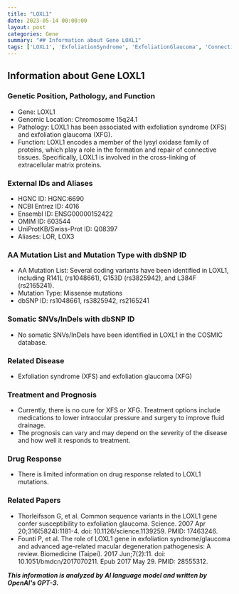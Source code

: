 ```yaml
---
title: "LOXL1"
date: 2023-05-14 00:00:00
layout: post
categories: Gene
summary: "## Information about Gene LOXL1"
tags: ['LOXL1', 'ExfoliationSyndrome', 'ExfoliationGlaucoma', 'ConnectiveTissues', 'MissenseMutations', 'TreatmentOptions', 'Prognosis', 'GeneticInformationAnalysis']
---
```


## Information about Gene LOXL1

### Genetic Position, Pathology, and Function

- Gene: LOXL1
- Genomic Location: Chromosome 15q24.1
- Pathology: LOXL1 has been associated with exfoliation syndrome (XFS) and exfoliation glaucoma (XFG).
- Function: LOXL1 encodes a member of the lysyl oxidase family of proteins, which play a role in the formation and repair of connective tissues. Specifically, LOXL1 is involved in the cross-linking of extracellular matrix proteins.

### External IDs and Aliases

- HGNC ID: HGNC:6690
- NCBI Entrez ID: 4016
- Ensembl ID: ENSG00000152422
- OMIM ID: 603544
- UniProtKB/Swiss-Prot ID: Q08397
- Aliases: LOR, LOX3

### AA Mutation List and Mutation Type with dbSNP ID

- AA Mutation List: Several coding variants have been identified in LOXL1, including R141L (rs1048661), G153D (rs3825942), and L384F (rs2165241).
- Mutation Type: Missense mutations
- dbSNP ID: rs1048661, rs3825942, rs2165241

### Somatic SNVs/InDels with dbSNP ID

- No somatic SNVs/InDels have been identified in LOXL1 in the COSMIC database.

### Related Disease

- Exfoliation syndrome (XFS) and exfoliation glaucoma (XFG)

### Treatment and Prognosis

- Currently, there is no cure for XFS or XFG. Treatment options include medications to lower intraocular pressure and surgery to improve fluid drainage.
- The prognosis can vary and may depend on the severity of the disease and how well it responds to treatment.

### Drug Response

- There is limited information on drug response related to LOXL1 mutations.

### Related Papers

- Thorleifsson G, et al. Common sequence variants in the LOXL1 gene confer susceptibility to exfoliation glaucoma. Science. 2007 Apr 20;316(5824):1181-4. doi: 10.1126/science.1139259. PMID: 17463246.
- Founti P, et al. The role of LOXL1 gene in exfoliation syndrome/glaucoma and advanced age-related macular degeneration pathogenesis: A review. Biomedicine (Taipei). 2017 Jun;7(2):11. doi: 10.1051/bmdcn/2017070211. Epub 2017 May 29. PMID: 28555312.

**_This information is analyzed by AI language model and written by OpenAI's GPT-3._**